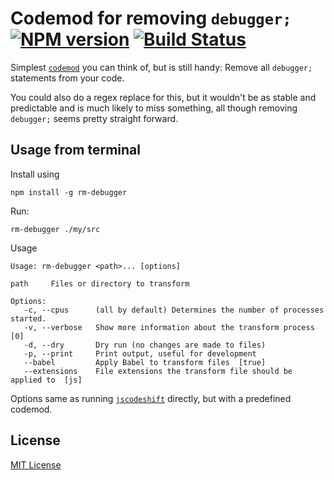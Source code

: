 # Codemod for removing `debugger;` [![NPM version][npm-image]][npm-url] [![Build Status][travis-image]][travis-url]


Simplest [`codemod`](https://github.com/facebook/jscodeshift) you can think of,
but is still handy: Remove all `debugger;` statements from your code.

You could also do a regex replace for this, but it wouldn't be as stable
and predictable and is much likely to miss something, all though removing
`debugger;` seems pretty straight forward.

## Usage from terminal



Install using

```
npm install -g rm-debugger
```

Run:

```
rm-debugger ./my/src
```

Usage

```shell
Usage: rm-debugger <path>... [options]

path     Files or directory to transform

Options:
   -c, --cpus      (all by default) Determines the number of processes started.
   -v, --verbose   Show more information about the transform process  [0]
   -d, --dry       Dry run (no changes are made to files)
   -p, --print     Print output, useful for development
   --babel         Apply Babel to transform files  [true]
   --extensions    File extensions the transform file should be applied to  [js]
```

Options same as running [`jscodeshift`](https://github.com/facebook/jscodeshift) directly,
but with a predefined codemod.

## License

[MIT License](http://en.wikipedia.org/wiki/MIT_License)

[npm-url]: https://npmjs.org/package/rm-debugger
[npm-image]: http://img.shields.io/npm/v/rm-debugger.svg?style=flat

[travis-url]: http://travis-ci.org/mikaelbr/rm-debugger
[travis-image]: http://img.shields.io/travis/mikaelbr/rm-debugger.svg?style=flat

